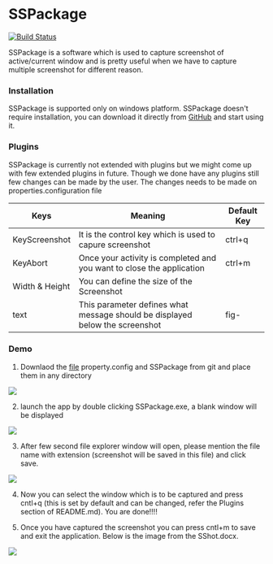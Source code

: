 # SSPackage
[![Build Status](https://travis-ci.org/joemccann/dillinger.svg?branch=master)](https://travis-ci.org/joemccann/dillinger)

SSPackage is a software which is used to capture screenshot of active/current window and is pretty useful when we have to capture multiple screenshot for different reason.

### Installation

SSPackage is supported only on windows platform.
SSPackage doesn't require installation, you can download it directly from [GitHub](https://github.com/Rahulsingh190792/SSPackage) and start using it.

### Plugins

SSPackage is currently not extended with plugins but we might come up with few extended plugins in future.
Though we done have any plugins still few changes can be made by the user. The changes needs to be made on properties.configuration file

| Keys | Meaning | Default Key |
| ------ | ------ | ------ |
| KeyScreenshot | It is the control key which is used to capure screenshot | ctrl+q |
| KeyAbort | Once your activity is completed and you want to close the application | ctrl+m |
| Width & Height | You can define the size of the Screenshot |  |
| text | This parameter defines what message should be displayed below the screenshot | fig- |

### Demo
1. Downlaod the [file](https://github.com/Rahulsingh190792/SSPackage) property.config and SSPackage from git and place them in any directory

![](https://drive.google.com/uc?export=view&id=1fLmgqEdbzu1MHs0yIjPU1RMZasHLXD8v)

2. launch the app by double clicking SSPackage.exe, a blank  window will be displayed 

![](https://drive.google.com/uc?export=view&id=1GLvU_e5qRL6r1nkvf62sF22vEcqrcP8a) 

3. After few second file explorer window will open, please mention the file name with extension (screenshot will be saved in this file) and click save.

![](https://drive.google.com/uc?export=view&id=1ewgKwJB2FhxWtWYvxmR_cktaBcPgomo7)

4. Now you can select the window which is to be captured and press cntl+q (this is set by default and can be changed, refer the Plugins section of README.md). You are done!!!!

5. Once you have captured the screenshot you can press cntl+m to save and exit the application.
Below is the image from the SShot.docx.

![](https://drive.google.com/uc?export=view&id=1vdMH1U9eYKAMdTA1Ir8M7-H_ySlnhhVa)
